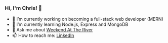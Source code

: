 ### Hi, I'm Chris! 👋

- 🔭 I’m currently working on becoming a full-stack web developer (MERN)
- 🌱 I’m currently learning Node.js, Express and MongoDB
- 💬 Ask me about [Weekend At The River](https://www.weekendattheriver.com/)
- 📫 How to reach me: [LinkedIn](https://www.linkedin.com/in/chrisgarrett9109/)

<!--
**chrisgarrett9109/chrisgarrett9109** is a ✨ _special_ ✨ repository because its `README.md` (this file) appears on your GitHub profile.

Here are some ideas to get you started:
- 👯 I’m looking to collaborate on ...
- 🤔 I’m looking for help with ...
- 😄 Pronouns: ...
- ⚡ Fun fact: ...
-->

